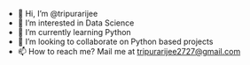- 👋 Hi, I’m @tripurarijee
- 👀 I’m interested in Data Science
- 🌱 I’m currently learning Python
- 💞️ I’m looking to collaborate on Python based projects
- 📫 How to reach me? Mail me at tripurarijee2727@gmail.com

<!---
tripurarijee/tripurarijee is a ✨ special ✨ repository because its `README.md` (this file) appears on your GitHub profile.
You can click the Preview link to take a look at your changes.
--->
